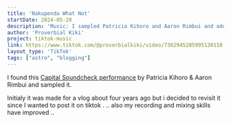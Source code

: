 ```yaml
---
title: 'Nakupenda What Not'
startDate: 2024-05-20
description: 'Music: I sampled Patricia Kihoro and Aaron Rimbui and added a verse'
author: 'Proverbial Kiki'
project: tiktok-music
link: https://www.tiktok.com/@proverbialkiki/video/7362945205995130118
layout_type: 'TikTok'
tags: ["astro", "blogging"]
---
```


I found this [Capital Soundcheck performance](https://www.youtube.com/watch?v=1mGBJQRdMrA) by Patricia Kihoro & Aaron Rimbui and sampled it.

Initialy it was made for a vlog  about four years ago but i decided to revisit it since I  wanted to post it on tiktok . ..  also my recording and mixing skills have improved ..